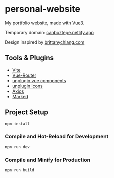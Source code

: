 # personal-website

My portfolio website, made with [Vue3].

Temporary domain: [canboztepe.netlify.app]

Design inspired by [brittanychiang.com]

[brittanychiang.com]: https://brittanychiang.com
[Vue3]: https://vuejs.org/
[canboztepe.netlify.app]: https://canboztepe.netlify.app/

## Tools & Plugins

- [Vite]
- [Vue-Router]
- [unplugin vue components]
- [unplugin icons]
- [Axios]
- [Marked]

[Vite]: https://vite.dev/
[Vue-Router]: https://router.vuejs.org/
[unplugin icons]: https://github.com/unplugin/unplugin-icons
[unplugin vue components]: https://github.com/unplugin/unplugin-vue-components
[Axios]: https://axios-http.com/docs/intro
[Marked]: https://marked.js.org/

## Project Setup

```sh
npm install
```

### Compile and Hot-Reload for Development

```sh
npm run dev
```

### Compile and Minify for Production

```sh
npm run build
```
